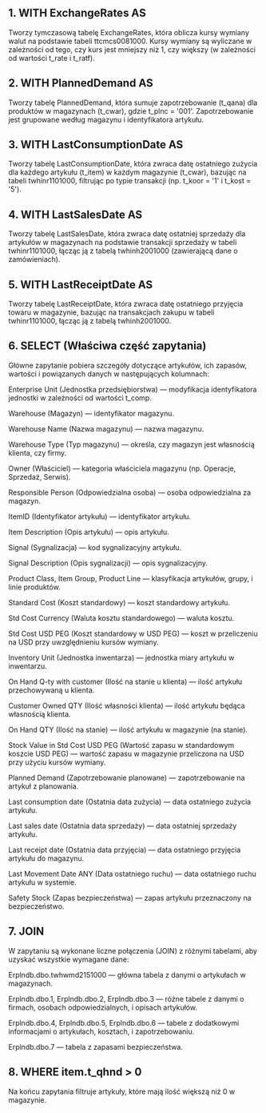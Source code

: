 ## 1. WITH ExchangeRates AS
Tworzy tymczasową tabelę ExchangeRates, która oblicza kursy wymiany walut na podstawie tabeli ttcmcs0081000. Kursy wymiany są wyliczane w zależności od tego, czy kurs jest mniejszy niż 1, czy większy (w zależności od wartości t_rate i t_ratf).

## 2. WITH PlannedDemand AS
Tworzy tabelę PlannedDemand, która sumuje zapotrzebowanie (t_qana) dla produktów w magazynach (t_cwar), gdzie t_plnc = '001'. Zapotrzebowanie jest grupowane według magazynu i identyfikatora artykułu.

## 3. WITH LastConsumptionDate AS
Tworzy tabelę LastConsumptionDate, która zwraca datę ostatniego zużycia dla każdego artykułu (t_item) w każdym magazynie (t_cwar), bazując na tabeli twhinr1101000, filtrując po typie transakcji (np. t_koor = '1' i t_kost = '5').

## 4. WITH LastSalesDate AS
Tworzy tabelę LastSalesDate, która zwraca datę ostatniej sprzedaży dla artykułów w magazynach na podstawie transakcji sprzedaży w tabeli twhinr1101000, łącząc ją z tabelą twhinh2001000 (zawierającą dane o zamówieniach).

## 5. WITH LastReceiptDate AS
Tworzy tabelę LastReceiptDate, która zwraca datę ostatniego przyjęcia towaru w magazynie, bazując na transakcjach zakupu w tabeli twhinr1101000, łącząc ją z tabelą twhinh2001000.

## 6. SELECT (Właściwa część zapytania)
Główne zapytanie pobiera szczegóły dotyczące artykułów, ich zapasów, wartości i powiązanych danych w następujących kolumnach:

Enterprise Unit (Jednostka przedsiębiorstwa) — modyfikacja identyfikatora jednostki w zależności od wartości t_comp.

Warehouse (Magazyn) — identyfikator magazynu.

Warehouse Name (Nazwa magazynu) — nazwa magazynu.

Warehouse Type (Typ magazynu) — określa, czy magazyn jest własnością klienta, czy firmy.

Owner (Właściciel) — kategoria właściciela magazynu (np. Operacje, Sprzedaż, Serwis).

Responsible Person (Odpowiedzialna osoba) — osoba odpowiedzialna za magazyn.

ItemID (Identyfikator artykułu) — identyfikator artykułu.

Item Description (Opis artykułu) — opis artykułu.

Signal (Sygnalizacja) — kod sygnalizacyjny artykułu.

Signal Description (Opis sygnalizacji) — opis sygnalizacyjny.

Product Class, Item Group, Product Line — klasyfikacja artykułów, grupy, i linie produktów.

Standard Cost (Koszt standardowy) — koszt standardowy artykułu.

Std Cost Currency (Waluta kosztu standardowego) — waluta kosztu.

Std Cost USD PEG (Koszt standardowy w USD PEG) — koszt w przeliczeniu na USD przy uwzględnieniu kursów wymiany.

Inventory Unit (Jednostka inwentarza) — jednostka miary artykułu w inwentarzu.

On Hand Q-ty with customer (Ilość na stanie u klienta) — ilość artykułu przechowywaną u klienta.

Customer Owned QTY (Ilość własności klienta) — ilość artykułu będąca własnością klienta.

On Hand QTY (Ilość na stanie) — ilość artykułu w magazynie (na stanie).

Stock Value in Std Cost USD PEG (Wartość zapasu w standardowym koszcie USD PEG) — wartość zapasu w magazynie przeliczona na USD przy użyciu kursów wymiany.

Planned Demand (Zapotrzebowanie planowane) — zapotrzebowanie na artykuł z planowania.

Last consumption date (Ostatnia data zużycia) — data ostatniego zużycia artykułu.

Last sales date (Ostatnia data sprzedaży) — data ostatniej sprzedaży artykułu.

Last receipt date (Ostatnia data przyjęcia) — data ostatniego przyjęcia artykułu do magazynu.

Last Movement Date ANY (Data ostatniego ruchu) — data ostatniego ruchu artykułu w systemie.

Safety Stock (Zapas bezpieczeństwa) — zapas artykułu przeznaczony na bezpieczeństwo.


## 7. JOIN
W zapytaniu są wykonane liczne połączenia (JOIN) z różnymi tabelami, aby uzyskać wszystkie wymagane dane:

Erplndb.dbo.twhwmd2151000 — główna tabela z danymi o artykułach w magazynach.

Erplndb.dbo.1, Erplndb.dbo.2, Erplndb.dbo.3 — różne tabele z danymi o firmach, osobach odpowiedzialnych, i opisach artykułów.

Erplndb.dbo.4, Erplndb.dbo.5, Erplndb.dbo.6 — tabele z dodatkowymi informacjami o artykułach, kosztach, i zapotrzebowaniu.

Erplndb.dbo.7 — tabela z zapasami bezpieczeństwa.

## 8. WHERE item.t_qhnd > 0
Na końcu zapytania filtruje artykuły, które mają ilość większą niż 0 w magazynie.
